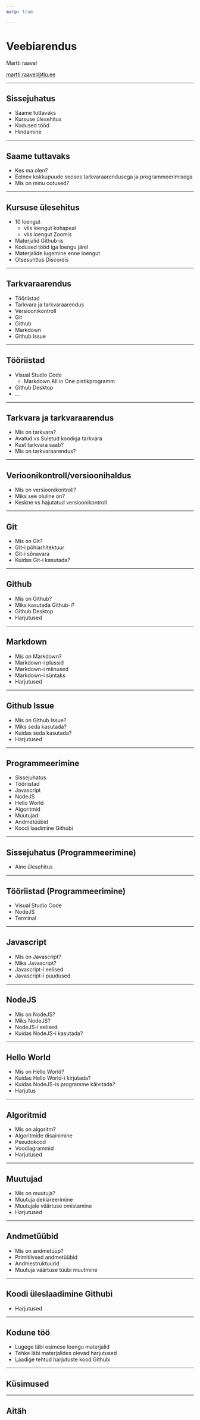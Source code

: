 ```yaml
---
marp: true

---
```

# Veebiarendus

Martti raavel

<martti.raavel@tlu.ee>

---

## Sissejuhatus

- Saame tuttavaks
- Kursuse ülesehitus
- Kodused tööd
- Hindamine

---

## Saame tuttavaks

- Kes ma olen?
- Eelnev kokkupuude seoses tarkvaraarendusega ja programmeerimisega
- Mis on minu ootused?

---

## Kursuse ülesehitus

- 10 loengut
  - viis loengut kohapeal
  - viis loengut Zoomis
- Materjalid Github-is
- Kodused tööd iga loengu järel
- Materjalide lugemine enne loengut
- Otsesuhtlus Discordis

---

## Tarkvaraarendus

- Tööriistad
- Tarkvara ja tarkvaraarendus
- Versioonikontroll
- Git
- Github
- Markdown
- Github Issue

---

## Tööriistad

- Visual Studio Code
  - Markdown All in One pistikprogramm
- Github Desktop
- ...

---

## Tarkvara ja tarkvaraarendus

- Mis on tarkvara?
- Avatud vs Suletud koodiga tarkvara
- Kust tarkvara saab?
- Mis on tarkvaraarendus?

---

## Verioonikontroll/versioonihaldus

- Mis on versioonikontroll?
- Miks see oluline on?
- Keskne vs hajutatud versioonikontroll

---

## Git

- Mis on Git?
- Git-i põhiarhitektuur
- Git-i sõnavara
- Kuidas Git-i kasutada?

---

## Github

- Mis on Github?
- Miks kasutada Github-i?
- Github Desktop
- Harjutused

---

## Markdown

- Mis on Markdown?
- Markdown-i plussid
- Markdown-i miinused
- Markdown-i süntaks
- Harjutused

---

## Github Issue

- Mis on Github Issue?
- Miks seda kasutada?
- Kuidas seda kasutada?
- Harjutused

---

## Programmeerimine

- Sissejuhatus
- Tööriistad
- Javascript
- NodeJS
- Hello World
- Algoritmid
- Muutujad
- Andmetüübid
- Koodi laadimine Githubi

---

## Sissejuhatus (Programmeerimine)

- Aine ülesehitus

---

## Tööriistad (Programmeerimine)

- Visual Studio Code
- NodeJS
- Terminal

---

## Javascript

- Mis on Javascript?
- Miks Javascript?
- Javascript-i eelised
- Javascript-i puudused

---

## NodeJS

- Mis on NodeJS?
- Miks NodeJS?
- NodeJS-i eelised
- Kuidas NodeJS-i kasutada?

---

## Hello World

- Mis on Hello World?
- Kuidas Hello World-i kirjutada?
- Kuidas NodeJS-is programme käivitada?
- Harjutus

---

## Algoritmid

- Mis on algoritm?
- Algoritmide disainimine
- Pseudokood
- Voodiagrammid
- Harjutused

---

## Muutujad

- Mis on muutuja?
- Muutuja deklareerimine
- Muutujale väärtuse omistamine
- Harjutused

---

## Andmetüübid

- Mis on andmetüüp?
- Primitiivsed andmetüübid
- Andmestruktuurid
- Muutuja väärtuse tüübi muutmine

---

## Koodi üleslaadimine Githubi

- Harjutused

---

## Kodune töö

- Lugege läbi esimese loengu materjalid
- Tehke läbi materjalides olevad harjutused
- Laadige tehtud harjutuste kood Githubi

---

## Küsimused

---

## Aitäh
